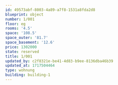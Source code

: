 ```yaml
---
id: 49573abf-8003-4a89-a7f8-1531a8fda2d8
blueprint: object
number: 1/001
floor: eg
rooms: '4.5'
space: '108.5'
space_outer: '81.7'
space_basement: '12.6'
price: 1302000
state: reserved
title: 1/001
updated_by: c2f8321e-be41-4d83-b9ee-8136dba46b39
updated_at: 1717504464
type: wohnung
building: building-1
---
```

